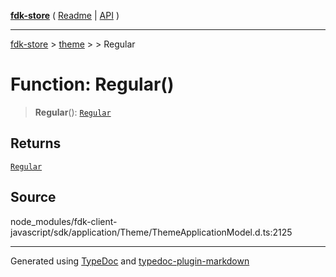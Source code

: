 [**fdk-store**](../../../README.md) ( [Readme](../../../README.md) \| [API](../../../API.md) )

---

[fdk-store](../../../API.md) > [theme](../../README.md) > [<internal>](../README.md) > Regular

# Function: Regular()

> **Regular**(): [`Regular`](../type-aliases/type-alias.Regular.md)

## Returns

[`Regular`](../type-aliases/type-alias.Regular.md)

## Source

node_modules/fdk-client-javascript/sdk/application/Theme/ThemeApplicationModel.d.ts:2125

---

Generated using [TypeDoc](https://typedoc.org/) and [typedoc-plugin-markdown](https://www.npmjs.com/package/typedoc-plugin-markdown)
